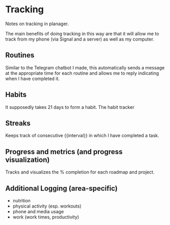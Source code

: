 # Tracking

Notes on tracking in planager.

The main benefits of doing tracking in this way are that it will allow me to 
track from my phone (via Signal and a server) as well as my computer.

## Routines

Similar to the Telegram chatbot I made, this automatically sends a message at 
the appropriate time for each routine and allows me to reply indicating when I 
have completed it.

## Habits

It supposedly takes 21 days to form a habit. The habit tracker 

## Streaks

Keeps track of consecutive {{interval}} in which I have completed a task.

## Progress and metrics (and progress visualization)

Tracks and visualizes the % completion for each roadmap and project.

## Additional Logging (area-specific)

* nutrition
* physical activity (esp. workouts)
* phone and media usage
* work (work times, productivity)
